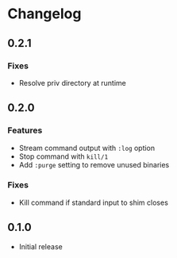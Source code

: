 # Changelog

## 0.2.1

### Fixes

- Resolve priv directory at runtime

## 0.2.0

### Features

- Stream command output with `:log` option
- Stop command with `kill/1`
- Add `:purge` setting to remove unused binaries

### Fixes

- Kill command if standard input to shim closes

## 0.1.0

- Initial release
